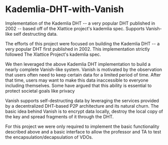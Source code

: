 # Kademlia-DHT-with-Vanish
Implementation of the Kademlia DHT -- a very popular DHT published in 2002 -- based off of the Xlattice project's kademlia spec. Supports Vanish-like self destructing data.



The efforts of this project were focused on building the Kademlia DHT -- a very popular DHT first published in 2002. This implementation strictly followed The Xlattice Project's kademlia spec.

We then leveraged the above Kademlia DHT implementation to build a nearly complete Vanish-like system. Vanish is motivated by the observation that users often need to keep certain data for a limited period of time. After that time, users may want to make this data inaccessible to everyone including themselves. Some have argued that this ability is essential to protect societal goals like privacy

Vanish supports self-destructing data by leveraging the services provided by a decentralized DHT-based P2P architecture and its natural churn. The basic idea behind Vanish is to encrypt data locally, destroy the local copy of the key and spread fragments of it through the DHT. 

For this project we were only required to implement the basic functionality described above and a basic interface to allow the professor and TA to test the encapsulation/decapsulation of VDOs.
